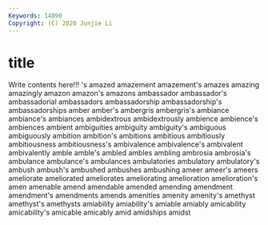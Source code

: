 ```yaml
---
Keywords: 14890
Copyright: (C) 2020 Junjie Li
---
```


# title

Write contents here!!!
's 
amazed 
amazement 
amazement's 
amazes 
amazing 
amazingly 
amazon
amazon's 
amazons 
ambassador 
ambassador's 
ambassadorial 
ambassadors 
ambassadorship 
ambassadorship's 
ambassadorships 
amber
amber's 
ambergris 
ambergris's 
ambiance 
ambiance's 
ambiances 
ambidextrous 
ambidextrously 
ambience 
ambience's
ambiences 
ambient 
ambiguities 
ambiguity 
ambiguity's 
ambiguous 
ambiguously 
ambition 
ambition's 
ambitions
ambitious 
ambitiously 
ambitiousness 
ambitiousness's 
ambivalence 
ambivalence's 
ambivalent 
ambivalently 
amble 
amble's
ambled 
ambles 
ambling 
ambrosia 
ambrosia's 
ambulance 
ambulance's 
ambulances 
ambulatories 
ambulatory
ambulatory's 
ambush 
ambush's 
ambushed 
ambushes 
ambushing 
ameer 
ameer's 
ameers 
ameliorate
ameliorated 
ameliorates 
ameliorating 
amelioration 
amelioration's 
amen 
amenable 
amend 
amendable 
amended
amending 
amendment 
amendment's 
amendments 
amends 
amenities 
amenity 
amenity's 
amethyst 
amethyst's
amethysts 
amiability 
amiability's 
amiable 
amiably 
amicability 
amicability's 
amicable 
amicably 
amid
amidships 
amidst 
